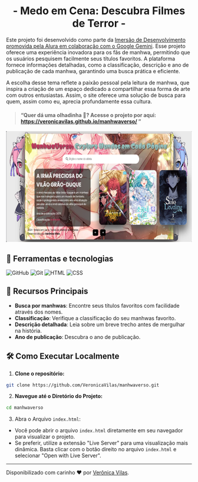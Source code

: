 <div align="center">
  <h1>- Medo em Cena: Descubra Filmes de Terror -</h1>
</div>

Este projeto foi desenvolvido como parte da [Imersão de Desenvolvimento promovida pela Alura em colaboração com o Google Gemini](https://www.alura.com.br/imersao-ia-google-gemini). Esse projeto oferece uma experiência inovadora para os fãs de manhwa, permitindo que os usuários pesquisem facilmente seus títulos favoritos. A plataforma fornece informações detalhadas, como a classificação, descrição e ano de publicação de cada manhwa, garantindo uma busca prática e eficiente. 

A escolha desse tema reflete a paixão pessoal pela leitura de manhwa, que inspira a criação de um espaço dedicado a compartilhar essa forma de arte com outros entusiastas. Assim, o site oferece uma solução de busca para quem, assim como eu, aprecia profundamente essa cultura.

> #### “Quer dá uma olhadinha 👀? Acesse o projeto por aqui: https://veronicavilas.github.io/manhwaverso/ ”

<div align="center">
  <img alt="Imagem de uma garota sentada com notebook em sua frente - imagem criada por mim no leonardo.ai" height="300" src="./src/img/manhwaverso_imagem.png">
</div>

## 🧮 Ferramentas e tecnologias </h2>

![GitHub](https://img.shields.io/badge/GitHub-000?style=for-the-badge&logo=github&logoColor=30A3DC)
![Git](https://img.shields.io/badge/Git-000?style=for-the-badge&logo=git&logoColor=E94D5F)
![HTML](https://img.shields.io/badge/HTML5-000?style=for-the-badge&logo=html5&logoColor=E34F26>)
![CSS](https://img.shields.io/badge/CSS3-000?style=for-the-badge&logo=css3&logoColor=1572B6)

## 🌟 Recursos Principais
- **Busca por manhwas**: Encontre seus títulos favoritos com facilidade através dos nomes.
- **Classificação**: Verifique a classificação do seu manhwas favorito.
- **Descrição detalhada**: Leia sobre um breve trecho antes de mergulhar na história.
- **Ano de publicação**: Descubra o ano de publicação.

## 🛠️ Como Executar Localmente
1. **Clone o repositório:**

```bash
git clone https://github.com/VeronicaVilas/manhwaverso.git
```

2. **Navegue até o Diretório do Projeto:**

```bash
cd manhwaverso
```
3. Abra o Arquivo `index.html`:
- Você pode abrir o arquivo `index.html` diretamente em seu navegador para visualizar o projeto.
- Se preferir, utilize a extensão "Live Server" para uma visualização mais dinâmica. Basta clicar com o botão direito no arquivo `index.html` e selecionar "Open with Live Server".

------------
Disponibilizado com carinho ❤️ por [Verônica Vilas](https://www.linkedin.com/in/veronica-vilas/ "veronica-vilas").
